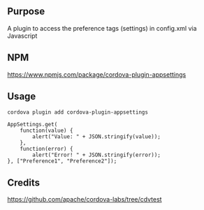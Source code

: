## Purpose
A plugin to access the preference tags (settings) in config.xml via Javascript

## NPM
https://www.npmjs.com/package/cordova-plugin-appsettings

## Usage
    cordova plugin add cordova-plugin-appsettings

    AppSettings.get(
    	function(value) {
    		alert("Value: " + JSON.stringify(value));
    	},
    	function(error) {
        	alert("Error! " + JSON.stringify(error));
    }, ["Preference1", "Preference2"]);

## Credits
https://github.com/apache/cordova-labs/tree/cdvtest
